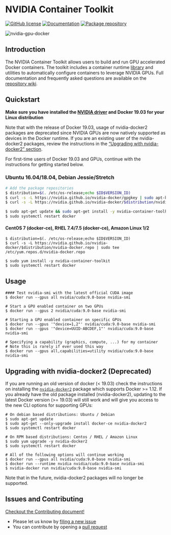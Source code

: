 # NVIDIA Container Toolkit

[![GitHub license](https://img.shields.io/github/license/NVIDIA/nvidia-docker?style=flat-square)](https://raw.githubusercontent.com/NVIDIA/nvidia-docker/master/LICENSE)
[![Documentation](https://img.shields.io/badge/documentation-wiki-blue.svg?style=flat-square)](https://github.com/NVIDIA/nvidia-docker/wiki)
[![Package repository](https://img.shields.io/badge/packages-repository-b956e8.svg?style=flat-square)](https://nvidia.github.io/nvidia-docker)

![nvidia-gpu-docker](https://cloud.githubusercontent.com/assets/3028125/12213714/5b208976-b632-11e5-8406-38d379ec46aa.png)

## Introduction
The NVIDIA Container Toolkit allows users to build and run GPU accelerated Docker containers. The toolkit includes a container runtime [library](https://github.com/NVIDIA/libnvidia-container) and utilities to automatically configure containers to leverage NVIDIA GPUs. Full documentation and frequently asked questions are available on the [repository wiki](https://github.com/NVIDIA/nvidia-docker/wiki).

## Quickstart

**Make sure you have installed the [NVIDIA driver](https://github.com/NVIDIA/nvidia-docker/wiki/Frequently-Asked-Questions#how-do-i-install-the-nvidia-driver) and Docker 19.03 for your Linux distribution**

Note that with the release of Docker 19.03, usage of nvidia-docker2 packages are deprecated since NVIDIA GPUs are now natively supported as devices in the Docker runtime.
If you are an existing user of the nvidia-docker2 packages, review the instructions in the [“Upgrading with nvidia-docker2” section](https://github.com/NVIDIA/nvidia-docker/tree/master#upgrading-with-nvidia-docker2-deprecated).

For first-time users of Docker 19.03 and GPUs, continue with the instructions for getting started below.

### Ubuntu 16.04/18.04, Debian Jessie/Stretch
```sh
# Add the package repositories
$ distribution=$(. /etc/os-release;echo $ID$VERSION_ID)
$ curl -s -L https://nvidia.github.io/nvidia-docker/gpgkey | sudo apt-key add -
$ curl -s -L https://nvidia.github.io/nvidia-docker/$distribution/nvidia-docker.list | sudo tee /etc/apt/sources.list.d/nvidia-docker.list

$ sudo apt-get update && sudo apt-get install -y nvidia-container-toolkit
$ sudo systemctl restart docker
```

#### CentOS 7 (docker-ce), RHEL 7.4/7.5 (docker-ce), Amazon Linux 1/2
```
$ distribution=$(. /etc/os-release;echo $ID$VERSION_ID)
$ curl -s -L https://nvidia.github.io/nvidia-docker/$distribution/nvidia-docker.repo | sudo tee /etc/yum.repos.d/nvidia-docker.repo

$ sudo yum install -y nvidia-container-toolkit
$ sudo systemctl restart docker
```

## Usage
```
#### Test nvidia-smi with the latest official CUDA image
$ docker run --gpus all nvidia/cuda:9.0-base nvidia-smi

# Start a GPU enabled container on two GPUs
$ docker run --gpus 2 nvidia/cuda:9.0-base nvidia-smi

# Starting a GPU enabled container on specific GPUs
$ docker run --gpus '"device=1,2"' nvidia/cuda:9.0-base nvidia-smi
$ docker run --gpus '"device=UUID-ABCDEF,1"' nvidia/cuda:9.0-base nvidia-smi

# Specifying a capability (graphics, compute, ...) for my container
# Note this is rarely if ever used this way
$ docker run --gpus all,capabilities=utility nvidia/cuda:9.0-base nvidia-smi
```

## Upgrading with nvidia-docker2 (Deprecated)

If you are running an old version of docker (< 19.03) check the instructions on installing the [`nvidia-docker2`](https://github.com/NVIDIA/nvidia-docker/wiki/Installation-(version-2.0)) package which supports Docker >= 1.12.
If you already have the old package installed (nvidia-docker2), updating to the latest Docker version (>= 19.03) will still work and will  give you access to the new CLI options for supporting GPUs:

```
# On debian based distributions: Ubuntu / Debian
$ sudo apt-get update
$ sudo apt-get --only-upgrade install docker-ce nvidia-docker2
$ sudo systemctl restart docker

# On RPM based distributions: Centos / RHEL / Amazon Linux
$ sudo yum upgrade -y nvidia-docker2
$ sudo systemctl restart docker

# All of the following options will continue working
$ docker run --gpus all nvidia/cuda:9.0-base nvidia-smi
$ docker run --runtime nvidia nvidia/cuda:9.0-base nvidia-smi
$ nvidia-docker run nvidia/cuda:9.0-base nvidia-smi
```

Note that in the future, nvidia-docker2 packages will no longer be supported.

## Issues and Contributing

[Checkout the Contributing document!](CONTRIBUTING.md)

* Please let us know by [filing a new issue](https://github.com/NVIDIA/nvidia-docker/issues/new)
* You can contribute by opening a [pull request](https://help.github.com/articles/using-pull-requests/)
